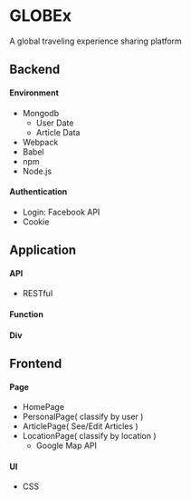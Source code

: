 # GLOBEx
A global traveling experience sharing platform

## Backend

#### Environment
- Mongodb
	- User Date
	- Article Data
- Webpack
- Babel
- npm
- Node.js


#### Authentication
- Login: Facebook API
- Cookie

## Application

#### API
- RESTful

#### Function

#### Div

## Frontend

#### Page
- HomePage
- PersonalPage( classify by user )
- ArticlePage( See/Edit Articles )
- LocationPage( classify by location )
	- Google Map API

#### UI
- CSS
